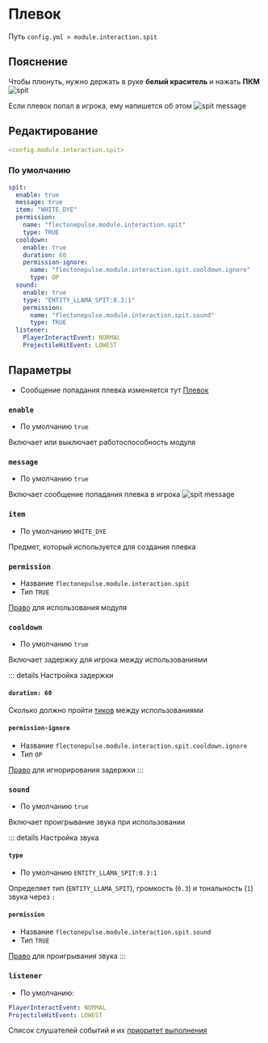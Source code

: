 # Плевок
Путь `config.yml > module.interaction.spit`

## Пояснение
Чтобы плюнуть, нужно держать в руке **белый краситель** и нажать **ПКМ**
![spit](/spit.gif)

Если плевок попал в игрока, ему напишется об этом
![spit message](/spit.png)

## Редактирование
```yaml
<config.module.interaction.spit>
```

### По умолчанию
```yaml
spit:
  enable: true
  message: true
  item: "WHITE_DYE"
  permission:
    name: "flectonepulse.module.interaction.spit"
    type: TRUE
  cooldown:
    enable: true
    duration: 60
    permission-ignore:
      name: "flectonepulse.module.interaction.spit.cooldown.ignore"
      type: OP
  sound:
    enable: true
    type: "ENTITY_LLAMA_SPIT:0.3:1"
    permission:
      name: "flectonepulse.module.interaction.spit.sound"
      type: TRUE
  listener:
    PlayerInteractEvent: NORMAL
    ProjectileHitEvent: LOWEST
```

## Параметры

- Сообщение попадания плевка изменяется тут [Плевок](/ru/messages/ru_ru/module/interaction/spit/)

### `enable`
- По умолчанию `true`

Включает или выключает работоспособность модуля

### `message`
- По умолчанию `true`

Включает сообщение попадания плевка в игрока
![spit message](/spit.png)

### `item`
- По умолчанию `WHITE_DYE`

Предмет, который используется для создания плевка

### `permission`
- Название `flectonepulse.module.interaction.spit`
- Тип `TRUE`

[Право](/ru/config/module/#пояснение) для использования модуля


### `cooldown`
- По умолчанию `true`

Включает задержку для игрока между использованиями

::: details Настройка задержки
#### `duration: 60`

Сколько должно пройти [тиков](https://ru.minecraft.wiki/w/%D0%A2%D0%B0%D0%BA%D1%82) между использованиями

#### `permission-ignore`
- Название `flectonepulse.module.interaction.spit.cooldown.ignore`
- Тип `OP`

[Право](/ru/config/module/#пояснение) для игнорирования задержки
:::

### `sound`
- По умолчанию `true`

Включает проигрывание звука при использовании

::: details Настройка звука
#### `type`
- По умолчанию `ENTITY_LLAMA_SPIT:0.3:1`

Определяет тип (`ENTITY_LLAMA_SPIT`), громкость (`0.3`) и тональность (`1`) звука через `:`

#### `permission`
- Название `flectonepulse.module.interaction.spit.sound`
- Тип `TRUE`

[Право](/ru/config/module/#пояснение) для проигрывания звука
:::

### `listener`
- По умолчанию:
```yaml
PlayerInteractEvent: NORMAL
ProjectileHitEvent: LOWEST
```

Список слушателей событий и их [приоритет выполнения](#приоритет-выполнения)

<!--@include: @/ru/parts/listener.md-->